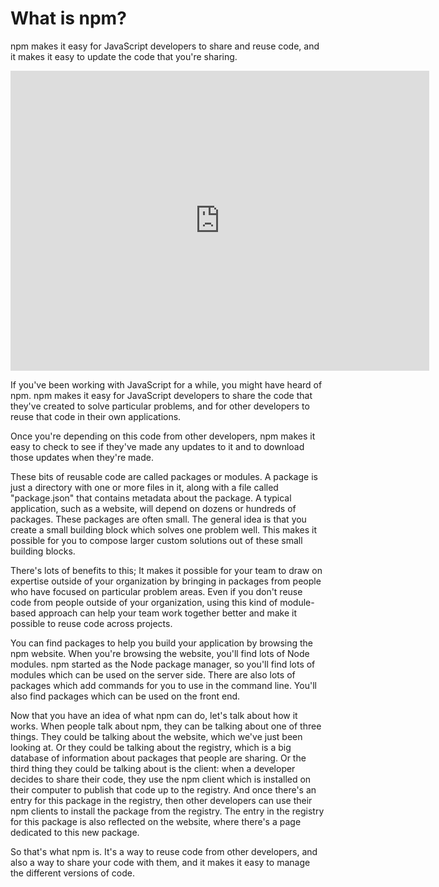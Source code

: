 <!--
title: 01 - What is npm?
featured: true
-->

# What is npm?

<p>npm makes it easy for JavaScript developers to share and reuse code, and it makes it easy to update the code that you&#39;re sharing.</p>

<iframe width="670" height="480" src="https://www.youtube.com/embed/x03fjb2VlGY" frameborder="0" allowfullscreen></iframe>

 <p>If you've been working with JavaScript for a while, you might have heard of npm. npm makes it easy for JavaScript developers to share the code that they've created to solve particular problems, and for other developers to reuse that code in their own applications.</p>
 
 <p>Once you're depending on this code from other developers, npm makes it easy to check to see if they've made any updates to it and to download those updates when they're made.</p>
 
 <p>These bits of reusable code are called packages or modules. A package is just a directory with one or more files in it, along with a file called "package.json" that contains metadata about the package. A typical application, such as a website, will depend on dozens or hundreds of packages. These packages are often small. The general idea is that you create a small building block which solves one problem well. This makes it possible for you to compose larger custom solutions out of these small building blocks.</p>
  
  <p>There's lots of benefits to this; It makes it possible for your team to draw on expertise outside of your organization by bringing in packages from people who have focused on particular problem areas. Even if you don't reuse code from people outside of your organization, using this kind of module-based approach can help your team work together better and make it possible to reuse code across projects.</p> 
 
 <p>You can find packages to help you build your application by browsing the npm website. When you're browsing the website, you'll find lots of Node modules. npm started as the Node package manager, so you'll find lots of modules which can be used on the server side. There are also lots of packages which add commands for you to use in the command line. You'll also find packages which can be used on the front end.</p>
 
 <p>Now that you have an idea of what npm can do, let's talk about how it works. When people talk about npm, they can be talking about one of three things. They could be talking about the website, which we've just been looking at. Or they could be talking about the registry, which is a big database of information about packages that people are sharing. Or the third thing they could be talking about is the client: when a developer decides to share their code, they use the npm client which is installed on their computer to publish that code up to the registry. And once there's an entry for this package in the registry, then other developers can use their npm clients to install the package from the registry. The entry in the registry for this package is also reflected on the website, where there's a page dedicated to this new package.</p>
 
 <p>So that's what npm is. It's a way to reuse code from other developers, and also a way to share your code with them, and it makes it easy to manage the different versions of code.</p>
